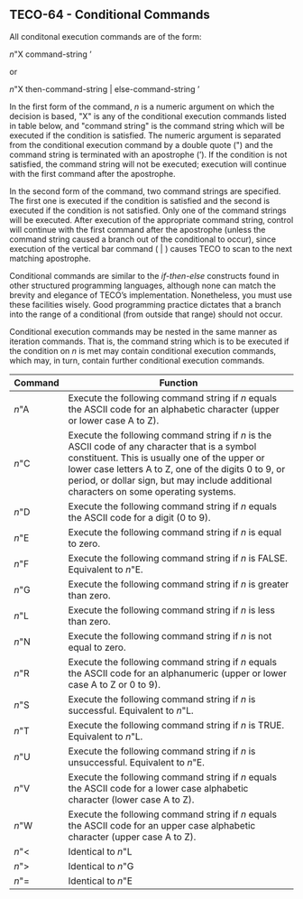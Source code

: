 ## TECO-64 - Conditional Commands

All conditonal execution commands are of the form:

*n*"X command-string ’

or

*n*"X then-command-string | else-command-string ’

In the first form of the command, *n* is a numeric argument on which the
decision is based, "X" is any of the conditional execution commands listed
in table below, and "command string" is the command string which will be
executed if the condition is satisfied. The numeric argument is separated
from the conditional execution command by a double quote (") and the
command string is terminated with an apostrophe (’). If the condition
is not satisfied, the command string will not be executed; execution
will continue with the first command after the apostrophe.

In the second form of the command, two command strings are specified. The
first one is executed if the condition is satisfied and the second is
executed if the condition is not satisfied. Only one of the command
strings will be executed. After execution of the appropriate command
string, control will continue with the first command after the apostrophe
(unless the command string caused a branch out of the conditional to occur),
since execution of the vertical bar command ( | ) causes TECO to scan to
the next matching apostrophe.

Conditional commands are similar to the *if-then-else* constructs found
in other structured programming languages, although none can match
the brevity and elegance of TECO’s implementation. Nonetheless, you must
use these facilities wisely. Good programming practice dictates that a
branch into the range of a conditional (from outside that range) should
not occur.

Conditional execution commands may be nested in the same manner as
iteration commands. That is, the command string which is to be executed
if the condition on *n* is met may contain conditional execution commands,
which may, in turn, contain further conditional execution commands.

| Command | Function |
| ------- | -------- |
| *n*"A   | Execute the following command string if *n* equals the ASCII code for an alphabetic character (upper or lower case A to Z). |
| *n*"C   | Execute the following command string if *n* is the ASCII code of any character that is a symbol constituent. This is usually one of the upper or lower case letters A to Z, one of the digits 0 to 9, or period, or dollar sign, but may include additional characters on some operating systems. |
| *n*"D   | Execute the following command string if *n* equals the ASCII code for a digit (0 to 9). |
| *n*"E   | Execute the following command string if *n* is equal to zero. |
| *n*"F   | Execute the following command string if *n* is FALSE. Equivalent to *n*"E. |
| *n*"G   | Execute the following command string if *n* is greater than zero.
| *n*"L   | Execute the following command string if *n* is less than zero.
| *n*"N   | Execute the following command string if *n* is not equal to zero.
| *n*"R   | Execute the following command string if *n* equals the ASCII code for an alphanumeric (upper or lower case A to Z or 0 to 9). |
| *n*"S   | Execute the following command string if *n* is successful. Equivalent to *n*"L. |
| *n*"T   | Execute the following command string if *n* is TRUE. Equivalent to *n*"L. |
| *n*"U   | Execute the following command string if *n* is unsuccessful. Equivalent to *n*"E. |
| *n*"V   | Execute the following command string if *n* equals the ASCII code for a lower case alphabetic character (lower case A to Z). |
| *n*"W   | Execute the following command string if *n* equals the ASCII code for an upper case alphabetic character (upper case A to Z). |
| *n*"<   | Identical to *n*"L |
| *n*">   | Identical to *n*"G |
| *n*"=   | Identical to *n*"E |